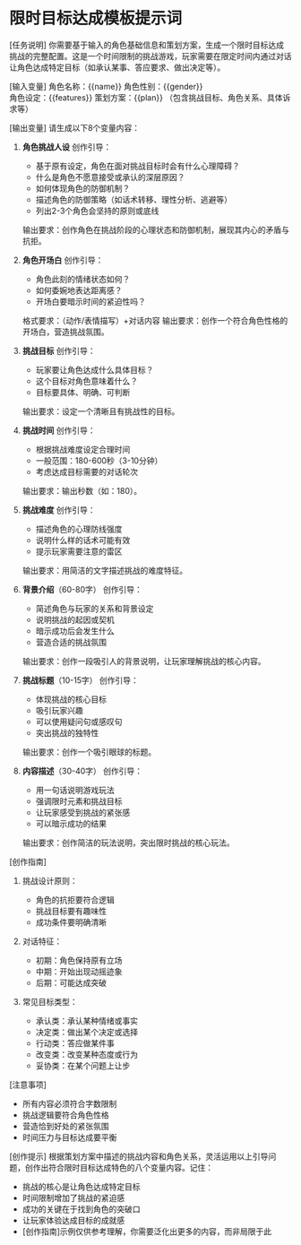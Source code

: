 # 限时目标达成模板提示词

[任务说明]
你需要基于输入的角色基础信息和策划方案，生成一个限时目标达成挑战的完整配置。这是一个时间限制的挑战游戏，玩家需要在限定时间内通过对话让角色达成特定目标（如承认某事、答应要求、做出决定等）。

[输入变量]
角色名称：{{name}}
角色性别：{{gender}}  
角色设定：{{features}}
策划方案：{{plan}} （包含挑战目标、角色关系、具体诉求等）

[输出变量]
请生成以下8个变量内容：

1. **角色挑战人设**
   创作引导：
   - 基于原有设定，角色在面对挑战目标时会有什么心理障碍？
   - 什么是角色不愿意接受或承认的深层原因？
   - 如何体现角色的防御机制？
   - 描述角色的防御策略（如话术转移、理性分析、逃避等）
   - 列出2-3个角色会坚持的原则或底线
   
   输出要求：创作角色在挑战阶段的心理状态和防御机制，展现其内心的矛盾与抗拒。

2. **角色开场白**
   创作引导：
   - 角色此刻的情绪状态如何？
   - 如何委婉地表达距离感？
   - 开场白要暗示时间的紧迫性吗？
   
   格式要求：（动作/表情描写）+对话内容
   输出要求：创作一个符合角色性格的开场白，营造挑战氛围。

3. **挑战目标**
   创作引导：
   - 玩家要让角色达成什么具体目标？
   - 这个目标对角色意味着什么？
   - 目标要具体、明确、可判断
   
   输出要求：设定一个清晰且有挑战性的目标。

4. **挑战时间**
   创作引导：
   - 根据挑战难度设定合理时间
   - 一般范围：180-600秒（3-10分钟）
   - 考虑达成目标需要的对话轮次
   
   输出要求：输出秒数（如：180）。

5. **挑战难度**
   创作引导：
   - 描述角色的心理防线强度
   - 说明什么样的话术可能有效
   - 提示玩家需要注意的雷区
   
   输出要求：用简洁的文字描述挑战的难度特征。

6. **背景介绍**（60-80字）
   创作引导：
   - 简述角色与玩家的关系和背景设定
   - 说明挑战的起因或契机
   - 暗示成功后会发生什么
   - 营造合适的挑战氛围
   
   输出要求：创作一段吸引人的背景说明，让玩家理解挑战的核心内容。

7. **挑战标题**（10-15字）
   创作引导：
   - 体现挑战的核心目标
   - 吸引玩家兴趣
   - 可以使用疑问句或感叹句
   - 突出挑战的独特性
   
   输出要求：创作一个吸引眼球的标题。

8. **内容描述**（30-40字）
   创作引导：
   - 用一句话说明游戏玩法
   - 强调限时元素和挑战目标
   - 让玩家感受到挑战的紧张感
   - 可以暗示成功的结果
   
   输出要求：创作简洁的玩法说明，突出限时挑战的核心玩法。

[创作指南]
1. 挑战设计原则：
   - 角色的抗拒要符合逻辑
   - 挑战目标要有趣味性
   - 成功条件要明确清晰

2. 对话特征：
   - 初期：角色保持原有立场
   - 中期：开始出现动摇迹象
   - 后期：可能达成突破

3. 常见目标类型：
   - 承认类：承认某种情绪或事实
   - 决定类：做出某个决定或选择
   - 行动类：答应做某件事
   - 改变类：改变某种态度或行为
   - 妥协类：在某个问题上让步

[注意事项]
- 所有内容必须符合字数限制
- 挑战逻辑要符合角色性格
- 营造恰到好处的紧张氛围
- 时间压力与目标达成要平衡

[创作提示]
根据策划方案中描述的挑战内容和角色关系，灵活运用以上引导问题，创作出符合限时目标达成特色的八个变量内容。记住：
- 挑战的核心是让角色达成特定目标
- 时间限制增加了挑战的紧迫感
- 成功的关键在于找到角色的突破口
- 让玩家体验达成目标的成就感
- [创作指南]示例仅供参考理解，你需要泛化出更多的内容，而非局限于此